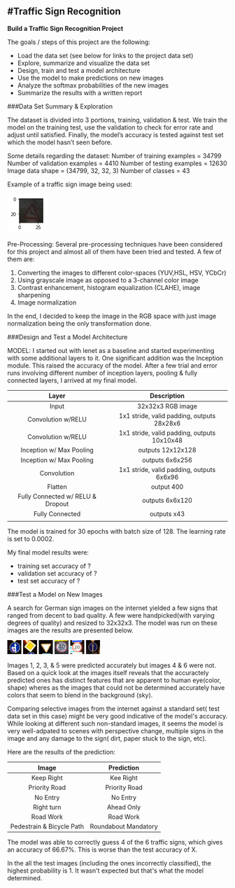 #**Traffic Sign Recognition** 
---

**Build a Traffic Sign Recognition Project**

The goals / steps of this project are the following:
* Load the data set (see below for links to the project data set)
* Explore, summarize and visualize the data set
* Design, train and test a model architecture
* Use the model to make predictions on new images
* Analyze the softmax probabilities of the new images
* Summarize the results with a written report


[//]: # (Image References)

[image1]: ./examples/visualization.jpg "Visualization"
[image2]: ./examples/grayscale.jpg "Grayscaling"
[image3]: ./examples/random_noise.jpg "Random Noise"
[image4]: ./examples/placeholder.png "Traffic Sign 1"
[image5]: ./examples/placeholder.png "Traffic Sign 2"
[image6]: ./examples/placeholder.png "Traffic Sign 3"
[image7]: ./examples/placeholder.png "Traffic Sign 4"
[image8]: ./examples/placeholder.png "Traffic Sign 5"
[image9]: ./index.png "Data 1"
[image10]: ./images-small/1.jpg "Traffic Sign 1"
[image11]: ./images-small/2.jpg "Traffic Sign 2"
[image12]: ./images-small/3.jpg "Traffic Sign 3"
[image13]: ./images-small/4.jpg "Traffic Sign 4"
[image14]: ./images-small/5.jpg "Traffic Sign 5"
[image15]: ./images-small/6.jpg "Traffic Sign 6"

###Data Set Summary & Exploration

The dataset is divided into 3 portions, training, validation & test. We train the model on the training test, use the validation to check for error rate and adjust until satisfied. Finally, the model’s accuracy is tested against test set which the model hasn’t seen before.

Some details regarding the dataset:
Number of training examples = 34799
Number of validation examples = 4410
Number of testing examples = 12630
Image data shape = (34799, 32, 32, 3)
Number of classes = 43

Example of a traffic sign image being used:

![alt text][image9]


Pre-Processing:
Several pre-processing techniques have been considered for this project and almost all of them have been tried and tested. A few of them are:
1.	Converting the images to different color-spaces (YUV,HSL, HSV, YCbCr)
2.	Using grayscale image as opposed to a 3-channel color image
3.	Contrast enhancement, histogram equalization (CLAHE), image sharpening
4.	Image normalization

In the end, I decided to keep the image in the RGB space with just image normalization being the only transformation done.


###Design and Test a Model Architecture

MODEL:
I started out with lenet as a baseline and started experimenting with some additional layers to it. One significant addition was the Inception module. This raised the accuracy of the model. After a few trial and error runs involving different number of inception layers, pooling & fully connected layers, I arrived at my final model.


| Layer         		|     Description	        					| 
|:---------------------:|:---------------------------------------------:| 
| Input         		| 32x32x3 RGB image   							| 
| Convolution w/RELU     	| 1x1 stride, valid padding, outputs 28x28x6 	|
| Convolution w/RELU					|		1x1 stride, valid padding, outputs 10x10x48										|
| Inception w/ Max Pooling		      	| outputs 12x12x128 				|
| Inception w/ Max Pooling		    | outputs 6x6x256      									|
| Convolution					|		1x1 stride, valid padding, outputs 6x6x96									|
| Flatten		| output 400        									|
| Fully Connected w/ RELU & Dropout				| outputs 6x6x120        									|
|	Fully Connected						|outputs x43												|
|						|												|
 
The model is trained for 30 epochs with batch size of 128. The learning rate is set to 0.0002.


My final model results were:
* training set accuracy of ?
* validation set accuracy of ? 
* test set accuracy of ?


###Test a Model on New Images

A search for German sign images on the internet yielded a few signs that ranged from decent to bad quality. A few were handpicked(with varying degrees of quality) and resized to 32x32x3. The model was run on these images are the results are presented below.

![alt text][image10] ![alt text][image11] ![alt text][image12] 
![alt text][image13] ![alt text][image14] ![alt text][image15]

Images 1, 2, 3, & 5 were predicted accurately but images 4 & 6 were not. Based on a quick look at the images itself reveals that the accuractely predicted ones has distinct features that are apparent to human eye(color, shape) wheres as the images that could not be determined accurately have colors that seem to blend in the background (sky).

Comparing selective images from the internet against a standard set( test data set in this case) might be very good indicative of the model's accuracy. While looking at different such non-standard images, it seems the model is very well-adpated to scenes with perspective change, multiple signs in the image and any damage to the sign( dirt, paper stuck to the sign, etc). 

Here are the results of the prediction:

| Image			        |     Prediction	        					| 
|:---------------------:|:---------------------------------------------:| 
| Keep Right      		| Kee Right   									| 
| Priority Road     			| Priority Road 										|
| No Entry					| No Entry											|
| Right turn	      		| Ahead Only					 				|
| Road Work			| Road Work      							|
| Pedestrain & Bicycle Path			| Roundabout Mandatory      							|


The model was able to correctly guess 4 of the 6 traffic signs, which gives an accuracy of 66.67%. This is worse than the test accuracy of X.


In the all the test images (including the ones incorrectly classified), the highest probability is 1. It wasn't expected but that's what the model determined.



